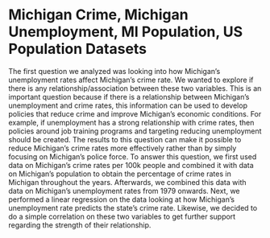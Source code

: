 # Michigan Crime, Michigan Unemployment, MI Population, US Population  Datasets
The first question we analyzed was looking into how Michigan’s unemployment rates affect Michigan’s crime rate. We wanted to explore if there is any relationship/association between these two variables. This is an important question because if there is a relationship between Michigan’s unemployment and crime rates, this information can be used to develop policies that reduce crime and improve Michigan’s economic conditions. For example, if unemployment has a strong relationship with crime rates, then policies around job training programs and targeting reducing unemployment should be created. The results to this question can make it possible to reduce Michigan’s crime rates more effectively rather than by simply focusing on Michigan’s police force.
To answer this question, we first used data on Michigan’s crime rates per 100k people and combined it with data on Michigan’s population to obtain the percentage of crime rates in Michigan throughout the years. Afterwards, we combined this data with data on Michigan’s unemployment rates from 1979 onwards. Next, we performed a linear regression on the data looking at how Michigan’s unemployment rate predicts the state’s crime rate. Likewise, we decided to do a simple correlation on these two variables to get further support regarding the strength of their relationship.

